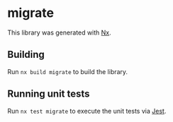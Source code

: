# migrate

This library was generated with [Nx](https://nx.dev).

## Building

Run `nx build migrate` to build the library.

## Running unit tests

Run `nx test migrate` to execute the unit tests via [Jest](https://jestjs.io).
